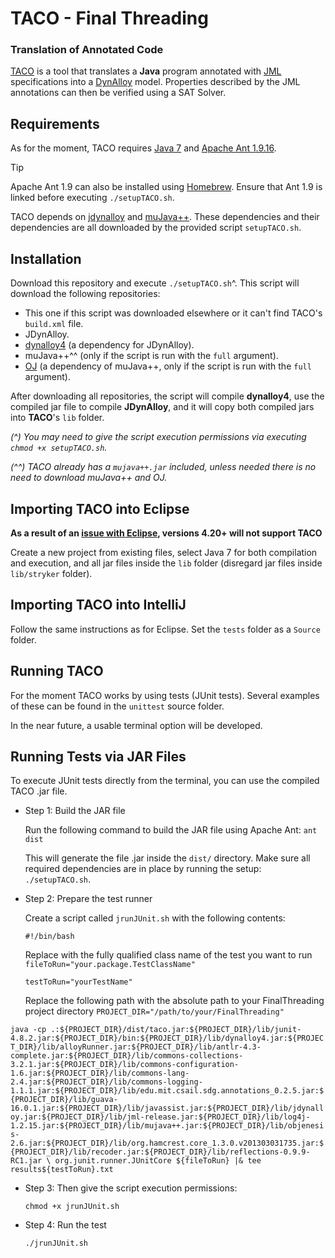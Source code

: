 # TACO - Final Threading
### Translation of Annotated Code

[TACO](https://github.com/mffrias/TACO) is a tool that translates a **Java** program annotated with [JML](https://www.cs.ucf.edu/~leavens/JML/index.shtml) specifications into a [DynAlloy](https://doi.org/10.1007/978-3-540-45236-2_37) model. Properties described by the JML annotations can then be verified using a SAT Solver.

## Requirements

As for the moment, TACO requires [Java 7](https://www.oracle.com/java/technologies/javase/javase7-archive-downloads.html) and [Apache Ant 1.9.16](https://ant.apache.org/bindownload.cgi).
> [!TIP]
> Apache Ant 1.9 can also be installed using [Homebrew](https://brew.sh). Ensure that Ant 1.9 is linked before executing `./setupTACO.sh`.

TACO depends on [jdynalloy](https://github.com/mffrias/jDynAlloy) and [muJava++](https://github.com/saiema/MuJava). These dependencies and their dependencies are all downloaded by the provided script `setupTACO.sh`.

## Installation

Download this repository and execute `./setupTACO.sh`^. This script will download the following repositories:

 * This one if this script was downloaded elsewhere or it can't find TACO's `build.xml` file.
 * JDynAlloy.
 * [dynalloy4](https://github.com/mffrias/dynalloy4) (a dependency for JDynAlloy).
 * muJava++^^ (only if the script is run with the `full` argument).
 * [OJ](https://github.com/saiema/OJ-with-Java-1.6) (a dependency of muJava++, only if the script is run with the `full` argument).
 
After downloading all repositories, the script will compile **dynalloy4**, use the compiled jar file to compile **JDynAlloy**, and it will copy both compiled jars into **TACO**'s `lib` folder.

_(^) You may need to give the script execution permissions via executing `chmod +x setupTACO.sh`._

_(^^) TACO already has a `mujava++.jar` included, unless needed there is no need to download muJava++ and OJ._

## Importing TACO into Eclipse

**As a result of an [issue with Eclipse](https://bugs.eclipse.org/bugs/show_bug.cgi?id=574362), versions 4.20+ will not support TACO**

Create a new project from existing files, select Java 7 for both compilation and execution, and all jar files inside the `lib` folder (disregard jar files inside `lib/stryker` folder).

## Importing TACO into IntelliJ

Follow the same instructions as for Eclipse. Set the `tests` folder as a `Source` folder.

## Running TACO

For the moment TACO works by using tests (JUnit tests). Several examples of these can be found in the `unittest` source folder.

In the near future, a usable terminal option will be developed.

## Running Tests via JAR Files

To execute JUnit tests directly from the terminal, you can use the compiled TACO .jar file.

* Step 1: Build the JAR file

  Run the following command to build the JAR file using Apache Ant: `ant dist`

  This will generate the file .jar inside the `dist/` directory. Make sure all required dependencies are in place by running the setup: `./setupTACO.sh`.

* Step 2: Prepare the test runner

  Create a script called `jrunJUnit.sh` with the following contents:


   `#!/bin/bash`

    Replace with the fully qualified class name of the test you want to run
  `fileToRun="your.package.TestClassName"`

   `testToRun="yourTestName"`


    Replace the following path with the absolute path to your FinalThreading project directory
   `PROJECT_DIR="/path/to/your/FinalThreading"`

 `java -cp .:${PROJECT_DIR}/dist/taco.jar:${PROJECT_DIR}/lib/junit-4.8.2.jar:${PROJECT_DIR}/bin:${PROJECT_DIR}/lib/dynalloy4.jar:${PROJECT_DIR}/lib/alloyRunner.jar:${PROJECT_DIR}/lib/antlr-4.3-complete.jar:${PROJECT_DIR}/lib/commons-collections-3.2.1.jar:${PROJECT_DIR}/lib/commons-configuration-1.6.jar:${PROJECT_DIR}/lib/commons-lang-2.4.jar:${PROJECT_DIR}/lib/commons-logging-1.1.1.jar:${PROJECT_DIR}/lib/edu.mit.csail.sdg.annotations_0.2.5.jar:${PROJECT_DIR}/lib/guava-16.0.1.jar:${PROJECT_DIR}/lib/javassist.jar:${PROJECT_DIR}/lib/jdynalloy.jar:${PROJECT_DIR}/lib/jml-release.jar:${PROJECT_DIR}/lib/log4j-1.2.15.jar:${PROJECT_DIR}/lib/mujava++.jar:${PROJECT_DIR}/lib/objenesis-2.6.jar:${PROJECT_DIR}/lib/org.hamcrest.core_1.3.0.v201303031735.jar:${PROJECT_DIR}/lib/recoder.jar:${PROJECT_DIR}/lib/reflections-0.9.9-RC1.jar \
  org.junit.runner.JUnitCore ${fileToRun} |& tee results${testToRun}.txt`

 * Step 3: Then give the script execution permissions:
  
   `chmod +x jrunJUnit.sh`

 * Step 4: Run the test
 
   `./jrunJUnit.sh`
